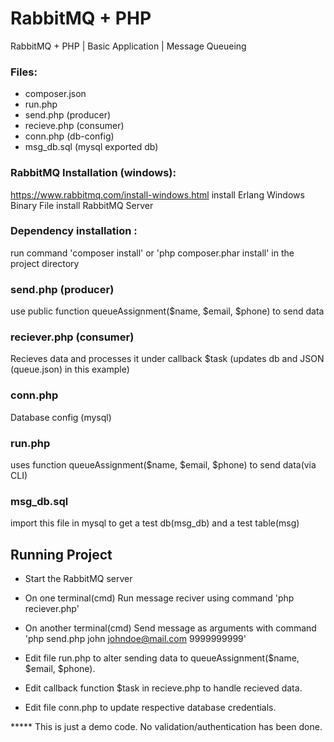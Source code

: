 # RabbitMQ + PHP
RabbitMQ + PHP | Basic Application | Message Queueing

### Files:
* composer.json
* run.php 
* send.php (producer)
* recieve.php (consumer)
* conn.php (db-config)
* msg_db.sql (mysql exported db)
  

### RabbitMQ Installation (windows):
  https://www.rabbitmq.com/install-windows.html
  install Erlang Windows Binary File
  install RabbitMQ Server

### Dependency installation :
  run command 'composer install' or 'php composer.phar  install' in the project directory
  
  
### send.php (producer)
  use public function queueAssignment($name, $email, $phone) to send data
  
  
### reciever.php (consumer)
  Recieves data and processes it under callback $task (updates db and JSON (queue.json) in this example)
  
  
### conn.php
  Database config (mysql)
  
  
### run.php  
  uses function queueAssignment($name, $email, $phone) to send data(via CLI)

### msg_db.sql
  import this file in mysql to get a test db(msg_db) and a test table(msg)

## Running Project
  * Start the RabbitMQ server 
  * On one terminal(cmd) Run message reciver using command 'php reciever.php'
  * On another terminal(cmd) Send message as arguments with command 'php send.php john johndoe@mail.com 9999999999'
  
  * Edit file run.php to alter sending data to queueAssignment($name, $email, $phone).
  * Edit callback function $task in recieve.php to handle recieved data.
  * Edit file conn.php to update respective database credentials.


***** This is just a demo code. No validation/authentication has been done.
